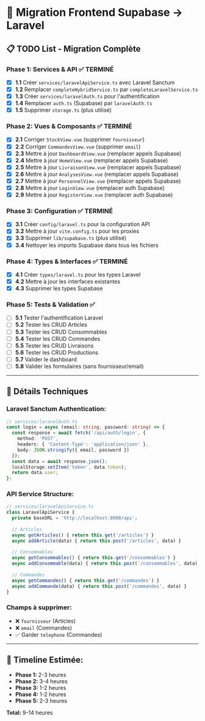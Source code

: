 # 🚀 Migration Frontend Supabase → Laravel

## 📋 **TODO List - Migration Complète**

### **Phase 1: Services & API** ✅ TERMINÉ
- [x] **1.1** Créer `services/laravelApiService.ts` avec Laravel Sanctum
- [x] **1.2** Remplacer `completeHybridService.ts` par `completeLaravelService.ts`
- [x] **1.3** Créer `services/laravelAuth.ts` pour l'authentification
- [x] **1.4** Remplacer `auth.ts` (Supabase) par `laravelAuth.ts`
- [x] **1.5** Supprimer `storage.ts` (plus utilisé)

### **Phase 2: Vues & Composants** ✅ TERMINÉ
- [x] **2.1** Corriger `StockView.vue` (supprimer `fournisseur`)
- [x] **2.2** Corriger `CommandesView.vue` (supprimer `email`)
- [x] **2.3** Mettre à jour `DashboardView.vue` (remplacer appels Supabase)
- [x] **2.4** Mettre à jour `HomeView.vue` (remplacer appels Supabase)
- [x] **2.5** Mettre à jour `LivraisonView.vue` (remplacer appels Supabase)
- [x] **2.6** Mettre à jour `AnalysesView.vue` (remplacer appels Supabase)
- [x] **2.7** Mettre à jour `PersonnelView.vue` (remplacer appels Supabase)
- [x] **2.8** Mettre à jour `LoginView.vue` (remplacer auth Supabase)
- [x] **2.9** Mettre à jour `RegisterView.vue` (remplacer auth Supabase)

### **Phase 3: Configuration** ✅ TERMINÉ
- [x] **3.1** Créer `config/laravel.ts` pour la configuration API
- [x] **3.2** Mettre à jour `vite.config.ts` pour les proxies
- [x] **3.3** Supprimer `lib/supabase.ts` (plus utilisé)
- [x] **3.4** Nettoyer les imports Supabase dans tous les fichiers

### **Phase 4: Types & Interfaces** ✅ TERMINÉ
- [x] **4.1** Créer `types/laravel.ts` pour les types Laravel
- [x] **4.2** Mettre à jour les interfaces existantes
- [x] **4.3** Supprimer les types Supabase

### **Phase 5: Tests & Validation** ✅
- [ ] **5.1** Tester l'authentification Laravel
- [ ] **5.2** Tester les CRUD Articles
- [ ] **5.3** Tester les CRUD Consommables
- [ ] **5.4** Tester les CRUD Commandes
- [ ] **5.5** Tester les CRUD Livraisons
- [ ] **5.6** Tester les CRUD Productions
- [ ] **5.7** Valider le dashboard
- [ ] **5.8** Valider les formulaires (sans fournisseur/email)

---

## 🎯 **Détails Techniques**

### **Laravel Sanctum Authentication:**
```typescript
// services/laravelAuth.ts
const login = async (email: string, password: string) => {
  const response = await fetch('/api/auth/login', {
    method: 'POST',
    headers: { 'Content-Type': 'application/json' },
    body: JSON.stringify({ email, password })
  });
  const data = await response.json();
  localStorage.setItem('token', data.token);
  return data.user;
};
```

### **API Service Structure:**
```typescript
// services/laravelApiService.ts
class LaravelApiService {
  private baseURL = 'http://localhost:8000/api';
  
  // Articles
  async getArticles() { return this.get('/articles') }
  async addArticle(data) { return this.post('/articles', data) }
  
  // Consommables
  async getConsommables() { return this.get('/consommables') }
  async addConsommable(data) { return this.post('/consommables', data) }
  
  // Commandes
  async getCommandes() { return this.get('/commandes') }
  async addCommande(data) { return this.post('/commandes', data) }
}
```

### **Champs à supprimer:**
- ❌ `fournisseur` (Articles)
- ❌ `email` (Commandes)
- ✅ Garder `telephone` (Commandes)

---

## 📅 **Timeline Estimée:**
- **Phase 1:** 2-3 heures
- **Phase 2:** 3-4 heures  
- **Phase 3:** 1-2 heures
- **Phase 4:** 1-2 heures
- **Phase 5:** 2-3 heures

**Total:** 9-14 heures
